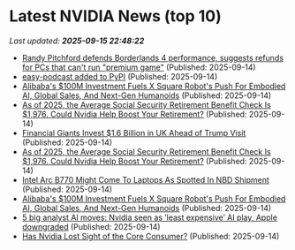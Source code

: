 # Latest NVIDIA News (top 10)
_Last updated: **2025-09-15 22:48:22**_

- [Randy Pitchford defends Borderlands 4 performance, suggests refunds for PCs that can't run "premium game"](https://www.notebookcheck.net/Randy-Pitchford-defends-Borderlands-4-performance-suggests-refunds-for-PCs-that-can-t-run-premium-game.1114412.0.html) (Published: 2025-09-14)
- [easy-podcast added to PyPI](https://pypi.org/project/easy-podcast/) (Published: 2025-09-14)
- [Alibaba's $100M Investment Fuels X Square Robot's Push For Embodied AI, Global Sales, And Next-Gen Humanoids](https://www.benzinga.com/news/topics/25/09/47659057/alibabas-100m-investment-fuels-x-square-robots-push-for-embodied-ai-global-sales-and-next-gen-humanoids) (Published: 2025-09-14)
- [As of 2025, the Average Social Security Retirement Benefit Check Is $1,976. Could Nvidia Help Boost Your Retirement?](https://biztoc.com/x/742643b3e088b5a3) (Published: 2025-09-14)
- [Financial Giants Invest $1.6 Billion in UK Ahead of Trump Visit](http://www.pymnts.com/news/investment-tracker/2025/financial-giants-invest-1-6-billion-in-uk-ahead-of-trump-visit/) (Published: 2025-09-14)
- [As of 2025, the Average Social Security Retirement Benefit Check Is $1,976. Could Nvidia Help Boost Your Retirement?](https://consent.yahoo.com/v2/collectConsent?sessionId=1_cc-session_a4129eb8-d5bc-494f-a061-a06b3a2b5061) (Published: 2025-09-14)
- [Intel Arc B770 Might Come To Laptops As Spotted In NBD Shipment](https://wccftech.com/intel-arc-b770-might-come-to-laptops-as-spotted-in-nbd-shipment/) (Published: 2025-09-14)
- [Alibaba's $100M Investment Fuels X Square Robot's Push For Embodied AI, Global Sales, And Next-Gen Humanoids](https://finance.yahoo.com/news/alibabas-100m-investment-fuels-x-200226863.html) (Published: 2025-09-14)
- [5 big analyst AI moves: Nvidia seen as ’least expensive’ AI play, Apple downgraded](https://biztoc.com/x/b1dc11bd611ec059) (Published: 2025-09-14)
- [Has Nvidia Lost Sight of the Core Consumer?](https://finance.yahoo.com/news/nvidia-lost-sight-core-consumer-185126232.html) (Published: 2025-09-14)
